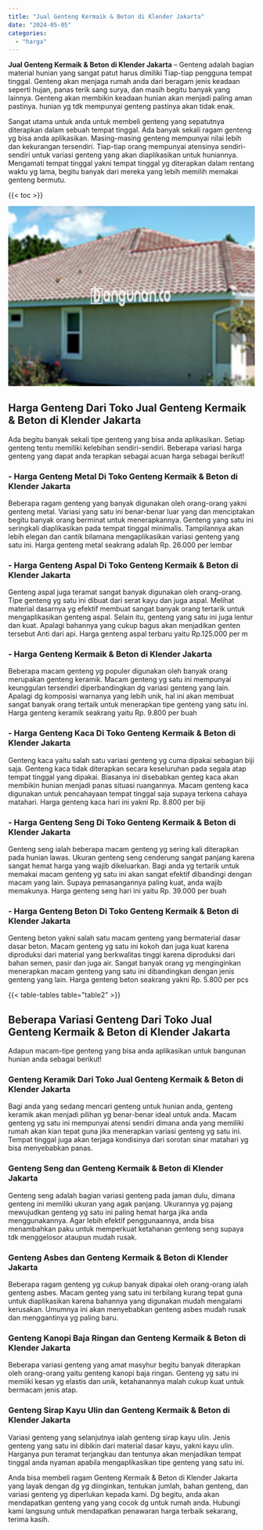 ```yaml
---
title: "Jual Genteng Kermaik & Beton di Klender Jakarta"
date: "2024-05-05"
categories: 
  - "harga"
---
```


**Jual Genteng Kermaik & Beton di Klender Jakarta** – Genteng adalah bagian material hunian yang sangat patut harus dimiliki Tiap-tiap pengguna tempat tinggal. Genteng akan menjaga rumah anda dari beragam jenis keadaan seperti hujan, panas terik sang surya, dan masih begitu banyak yang lainnya. Genteng akan membikin keadaan hunian akan menjadi paling aman pastinya. hunian yg tdk mempunyai genteng pastinya akan tidak enak.

Sangat utama untuk anda untuk membeli genteng yang sepatutnya diterapkan dalam sebuah tempat tinggal. Ada banyak sekali ragam genteng yg bisa anda aplikasikan. Masing-masing genteng mempunyai nilai lebih dan kekurangan tersendiri. Tiap-tiap orang mempunyai atensinya sendiri-sendiri untuk variasi genteng yang akan diaplikasikan untuk huniannya. Mengamati tempat tinggal yakni tempat tinggal yg diterapkan dalam rentang waktu yg lama, begitu banyak dari mereka yang lebih memilih memakai genteng bermutu.

{{< toc >}}

![Jual Genteng Kermaik & Beton di Klender Jakarta](/images/genteng-minimalis-murah16.png)

## Harga Genteng Dari Toko Jual Genteng Kermaik & Beton di Klender Jakarta

Ada begitu banyak sekali tipe genteng yang bisa anda aplikasikan. Setiap genteng tentu memiliki kelebihan sendiri-sendiri. Beberapa variasi harga genteng yang dapat anda terapkan sebagai acuan harga sebagai berikut!

### \- Harga Genteng Metal Di Toko Genteng Kermaik & Beton di Klender Jakarta

Beberapa ragam genteng yang banyak digunakan oleh orang-orang yakni genteng metal. Variasi yang satu ini benar-benar luar yang dan menciptakan begitu banyak orang berminat untuk menerapkannya. Genteng yang satu ini seringkali diaplikasikan pada tempat tinggal minimalis. Tampilannya akan lebih elegan dan cantik bilamana mengaplikasikan variasi genteng yang satu ini. Harga genteng metal seakrang adalah Rp. 26.000 per lembar

### \- Harga Genteng Aspal Di Toko Genteng Kermaik & Beton di Klender Jakarta

Genteng aspal juga teramat sangat banyak digunakan oleh orang-orang. Tipe genteng yg satu ini dibuat dari serat kayu dan juga aspal. Melihat material dasarnya yg efektif membuat sangat banyak orang tertarik untuk mengaplikasikan genteng aspal. Selain itu, genteng yang satu ini juga lentur dan kuat. Apalagi bahannya yang cukup bagus akan menjadikan genten tersebut Anti dari api. Harga genteng aspal terbaru yaitu Rp.125.000 per m

### \- Harga Genteng Kermaik & Beton di Klender Jakarta

Beberapa macam genteng yg populer digunakan oleh banyak orang merupakan genteng keramik. Macam genteng yg satu ini mempunyai keunggulan tersendiri diperbandingkan dg variasi genteng yang lain. Apalagi dg komposisi warnanya yang lebih unik, hal ini akan membuat sangat banyak orang tertaik untuk menerapkan tipe genteng yang satu ini. Harga genteng keramik seakrang yaitu Rp. 9.800 per buah

### \- Harga Genteng Kaca Di Toko Genteng Kermaik & Beton di Klender Jakarta

Genteng kaca yaitu salah satu variasi genteng yg cuma dipakai sebagian biji saja. Genteng kaca tidak diterapkan secara keseluruhan pada segala atap tempat tinggal yang dipakai. Biasanya ini disebabkan genteg kaca akan membikin hunian menjadi panas situasi ruangannya. Macam genteng kaca digunakan untuk pencahayaan tempat tinggal saja supaya terkena cahaya matahari. Harga genteng kaca hari ini yakni Rp. 8.800 per biji

### \- Harga Genteng Seng Di Toko Genteng Kermaik & Beton di Klender Jakarta

Genteng seng ialah beberapa macam genteng yg sering kali diterapkan pada hunian lawas. Ukuran genteng seng cenderung sangat panjang karena sangat hemat harga yang wajib dikeluarkan. Bagi anda yg tertarik untuk memakai macam genteng yg satu ini akan sangat efektif dibandingi dengan macam yang lain. Supaya pemasangannya paling kuat, anda wajib memakunya. Harga genteng seng hari ini yaitu Rp. 39.000 per buah

### \- Harga Genteng Beton Di Toko Genteng Kermaik & Beton di Klender Jakarta

Genteng beton yakni salah satu macam genteng yang bermaterial dasar dasar beton. Macam genteng yg satu ini kokoh dan juga kuat karena diproduksi dari material yang berkwalitas tinggi karena diproduksi dari bahan semen, pasir dan juga air. Sangat banyak orang yg menginginkan menerapkan macam genteng yang satu ini dibandingkan dengan jenis genteng yang lain. Harga genteng beton seakrang yakni Rp. 5.800 per pcs

{{< table-tables table="table2" >}}

## Beberapa Variasi Genteng Dari Toko Jual Genteng Kermaik & Beton di Klender Jakarta

Adapun macam-tipe genteng yang bisa anda aplikasikan untuk bangunan hunian anda sebagai berikut!

### Genteng Keramik Dari Toko Jual Genteng Kermaik & Beton di Klender Jakarta

Bagi anda yang sedang mencari genteng untuk hunian anda, genteng keramik akan menjadi pilihan yg benar-benar ideal untuk anda. Macam genteng yg satu ini mempunyai atensi sendiri dimana anda yang memiliki rumah akan kian tepat guna jika menerapkan variasi genteng yg satu ini. Tempat tinggal juga akan terjaga kondisinya dari sorotan sinar matahari yg bisa menyebabkan panas.

### Genteng Seng dan Genteng Kermaik & Beton di Klender Jakarta

Genteng seng adalah bagian variasi genteng pada jaman dulu, dimana genteng ini memiliki ukuran yang agak panjang. Ukurannya yg pajang mewujudkan genteng yg satu ini paling hemat harga jika anda menggunakannya. Agar lebih efektif penggunaannya, anda bisa menambahkan paku untuk memperkuat ketahanan genteng seng supaya tdk menggelosor ataupun mudah rusak.

### Genteng Asbes dan Genteng Kermaik & Beton di Klender Jakarta

Beberapa ragam genteng yg cukup banyak dipakai oleh orang-orang ialah genteng asbes. Macam genteg yang satu ini terbilang kurang tepat guna untuk diaplikasikan karena bahannya yang digunakan mudah mengalami kerusakan. Umumnya ini akan menyebabkan genteng asbes mudah rusak dan menggantinya yg paling baru.

### Genteng Kanopi Baja Ringan dan Genteng Kermaik & Beton di Klender Jakarta

Beberapa variasi genteng yang amat masyhur begitu banyak diterapkan oleh orang-orang yaitu genteng kanopi baja ringan. Genteng yg satu ini memiiki kesan yg elastis dan unik, ketahanannya malah cukup kuat untuk bermacam jenis atap.

### Genteng Sirap Kayu Ulin dan Genteng Kermaik & Beton di Klender Jakarta

Variasi genteng yang selanjutnya ialah genteng sirap kayu ulin. Jenis genteng yang satu ini dibikin dari material dasar kayu, yakni kayu ulin. Harganya pun teramat terjangkau dan tentunya akan menjadikan tempat tinggal anda nyaman apabila mengaplikasikan tipe genteng yang satu ini.

Anda bisa membeli ragam Genteng Kermaik & Beton di Klender Jakarta yang layak dengan dg yg diinginkan, tentukan jumlah, bahan genteng, dan variasi genteng yg diperlukan kepada kami. Dg begitu, anda akan mendapatkan genteng yang yang cocok dg untuk rumah anda. Hubungi kami langsung untuk mendapatkan penawaran harga terbaik sekarang, terima kasih.
